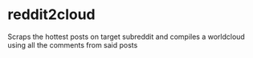 # reddit2cloud
Scraps the hottest posts on target subreddit and compiles a worldcloud using all the comments from said posts
